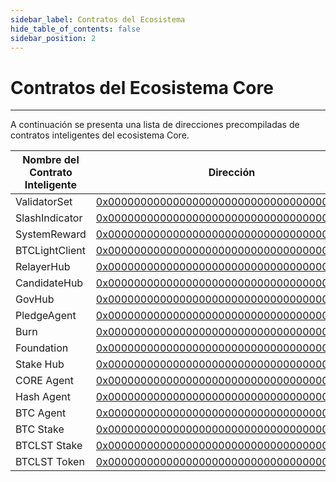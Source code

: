 ```yaml
---
sidebar_label: Contratos del Ecosistema
hide_table_of_contents: false
sidebar_position: 2
---
```


# Contratos del Ecosistema Core

---

A continuación se presenta una lista de direcciones precompiladas de contratos inteligentes del ecosistema Core.

| **Nombre del Contrato Inteligente** | **Dirección**                                                                                                             |
| ----------------------------------- | ------------------------------------------------------------------------------------------------------------------------- |
| ValidatorSet                        | [0x0000000000000000000000000000000000001000](https://scan.coredao.org/address/0x0000000000000000000000000000000000001000) |
| SlashIndicator                      | [0x0000000000000000000000000000000000001001](https://scan.coredao.org/address/0x0000000000000000000000000000000000001001) |
| SystemReward                        | [0x0000000000000000000000000000000000001002](https://scan.coredao.org/address/0x0000000000000000000000000000000000001002) |
| BTCLightClient                      | [0x0000000000000000000000000000000000001003](https://scan.coredao.org/address/0x0000000000000000000000000000000000001003) |
| RelayerHub                          | [0x0000000000000000000000000000000000001004](https://scan.coredao.org/address/0x0000000000000000000000000000000000001004) |
| CandidateHub                        | [0x0000000000000000000000000000000000001005](https://scan.coredao.org/address/0x0000000000000000000000000000000000001005) |
| GovHub                              | [0x0000000000000000000000000000000000001006](https://scan.coredao.org/address/0x0000000000000000000000000000000000001006) |
| PledgeAgent                         | [0x0000000000000000000000000000000000001007](https://scan.coredao.org/address/0x0000000000000000000000000000000000001007) |
| Burn                                | [0x0000000000000000000000000000000000001008](https://scan.coredao.org/address/0x0000000000000000000000000000000000001008) |
| Foundation                          | [0x0000000000000000000000000000000000001009](https://scan.coredao.org/address/0x0000000000000000000000000000000000001009) |
| Stake Hub                           | [0x0000000000000000000000000000000000001010](https://scan.coredao.org/address/0x0000000000000000000000000000000000001010) |
| CORE Agent                          | [0x0000000000000000000000000000000000001011](https://scan.coredao.org/address/0x0000000000000000000000000000000000001011) |
| Hash Agent                          | [0x0000000000000000000000000000000000001012](https://scan.coredao.org/address/0x0000000000000000000000000000000000001012) |
| BTC Agent                           | [0x0000000000000000000000000000000000001013](https://scan.coredao.org/address/0x0000000000000000000000000000000000001013) |
| BTC Stake                           | [0x0000000000000000000000000000000000001014](https://scan.coredao.org/address/0x0000000000000000000000000000000000001014) |
| BTCLST Stake                        | [0x0000000000000000000000000000000000001015](https://scan.coredao.org/address/0x0000000000000000000000000000000000001015) |
| BTCLST Token                        | [0x0000000000000000000000000000000000010001](https://scan.coredao.org/address/0x0000000000000000000000000000000000010001) |
